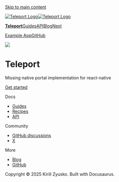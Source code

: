 [Skip to main content](#__docusaurus_skipToContent_fallback)

[![Teleport Logo](/react-native-teleport/pr-preview/pr-12/img/logo.svg)![Teleport Logo](/react-native-teleport/pr-preview/pr-12/img/logo.svg)](/react-native-teleport/pr-preview/pr-12/.md)

[**Teleport**](/react-native-teleport/pr-preview/pr-12/.md)[Guides](/react-native-teleport/pr-preview/pr-12/docs/intro.md)[API](/react-native-teleport/pr-preview/pr-12/docs/category/api-reference.md)[Blog](/react-native-teleport/pr-preview/pr-12/blog)[Next](/react-native-teleport/pr-preview/pr-12/docs/intro.md)

[Example App](https://github.com/kirillzyusko/react-native-teleport/tree/main/example)[GitHub](https://github.com/kirillzyusko/react-native-teleport)

![](/react-native-teleport/pr-preview/pr-12/assets/images/teleport-65785a9f1211bc6992db0cca2993d621.png)

# Teleport

Missing native portal implementation for react-native

[Get started](/react-native-teleport/pr-preview/pr-12/docs/intro.md)

Docs

* [Guides](/react-native-teleport/pr-preview/pr-12/docs/installation.md)
* [Recipes](/react-native-teleport/pr-preview/pr-12/docs/category/recipes.md)
* [API](/react-native-teleport/pr-preview/pr-12/docs/category/api-reference.md)

Community

* [GitHub discussions](https://github.com/kirillzyusko/react-native-teleport/discussions)
* [X](https://x.com/ziusko)

More

* [Blog](/react-native-teleport/pr-preview/pr-12/blog)
* [GitHub](https://github.com/kirillzyusko/react-native-teleport)

Copyright © 2025 Kirill Zyusko. Built with Docusaurus.
